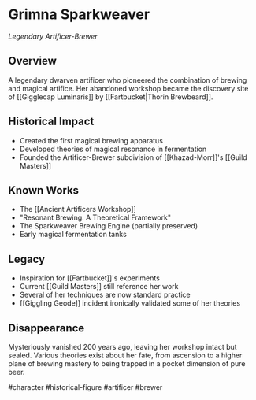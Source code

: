 # Grimna Sparkweaver
*Legendary Artificer-Brewer*

## Overview
A legendary dwarven artificer who pioneered the combination of brewing and magical artifice. Her abandoned workshop became the discovery site of [[Gigglecap Luminaris]] by [[Fartbucket|Thorin Brewbeard]].

## Historical Impact
- Created the first magical brewing apparatus
- Developed theories of magical resonance in fermentation
- Founded the Artificer-Brewer subdivision of [[Khazad-Morr]]'s [[Guild Masters]]

## Known Works
- The [[Ancient Artificers Workshop]]
- "Resonant Brewing: A Theoretical Framework"
- The Sparkweaver Brewing Engine (partially preserved)
- Early magical fermentation tanks

## Legacy
- Inspiration for [[Fartbucket]]'s experiments
- Current [[Guild Masters]] still reference her work
- Several of her techniques are now standard practice
- [[Giggling Geode]] incident ironically validated some of her theories

## Disappearance
Mysteriously vanished 200 years ago, leaving her workshop intact but sealed. Various theories exist about her fate, from ascension to a higher plane of brewing mastery to being trapped in a pocket dimension of pure beer.

#character #historical-figure #artificer #brewer